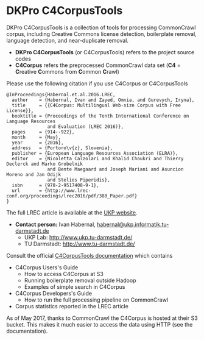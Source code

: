 # DKPro C4CorpusTools

DKPro C4CorpusTools is a collection of tools for processing CommonCrawl corpus, including Creative
Commons license detection, boilerplate removal, language detection, and near-duplicate removal. 

* **DKPro C4CorpusTools** (or C4CorpusTools) refers to the project source codes
* **C4Corpus** refers the preprocessed CommonCrawl data set (**C4** =
 **C**reative **C**ommons from **C**ommon **C**rawl)

Please use the following citation if you use C4Corpus or C4CorpusTools

```
@InProceedings{Habernal.et.al.2016.LREC,
  author    = {Habernal, Ivan and Zayed, Omnia, and Gurevych, Iryna},
  title     = {{C4Corpus: Multilingual Web-size Corpus with Free License}},
  booktitle = {Proceedings of the Tenth International Conference on Language Resources
               and Evaluation (LREC 2016)},
  pages     = {914--922},
  month     = {May},
  year      = {2016},
  address   = {Portoro\v{z}, Slovenia},
  publisher = {European Language Resources Association (ELRA)},
  editor    = {Nicoletta Calzolari and Khalid Choukri and Thierry Declerck and Marko Grobelnik
               and Bente Maegaard and Joseph Mariani and Asuncion Moreno and Jan Odijk
               and Stelios Piperidis},
  isbn      = {978-2-9517408-9-1},
  url       = {http://www.lrec-conf.org/proceedings/lrec2016/pdf/388_Paper.pdf}
}
```

The full LREC article is available at the [UKP website](https://www.ukp.tu-darmstadt.de/publications/details/?tx_bibtex_pi1[pub_id]=TUD-CS-2016-0023).

* **Contact person:** Ivan Habernal, habernal@ukp.informatik.tu-darmstadt.de
    * UKP Lab: http://www.ukp.tu-darmstadt.de/
    * TU Darmstadt: http://www.tu-darmstadt.de/


Consult the official [C4CorpusTools documentation](https://zoidberg.ukp.informatik.tu-darmstadt.de/jenkins/job/DKPro%20C4Corpus/org.dkpro.c4corpus$dkpro-c4corpus-doc/doclinks/1/)
which contains

* C4Corpus Users's Guide
    * How to access C4Corpus at S3
    * Running boilerplate removal outside Hadoop
    * Examples of simple search in C4Corpus
* C4Corpus Developers's Guide
    * How to run the full processing pipeline on CommonCrawl
* Corpus statistics reported in the LREC article

As of May 2017, thanks to CommonCrawl the C4Corpus is hosted at their S3 bucket. This makes it much easier to access the data using HTTP (see the documentation). 
